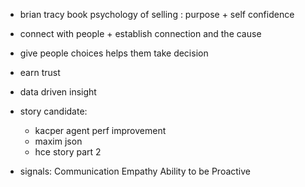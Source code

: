 
- brian tracy book psychology of selling : purpose + self confidence
- connect with people + establish connection and the cause 
- give people choices helps them take decision


- earn trust
- data driven insight

- story candidate:
    - kacper agent perf improvement
    - maxim json
    - hce story part 2

- signals:
    Communication
    Empathy
    Ability to be Proactive